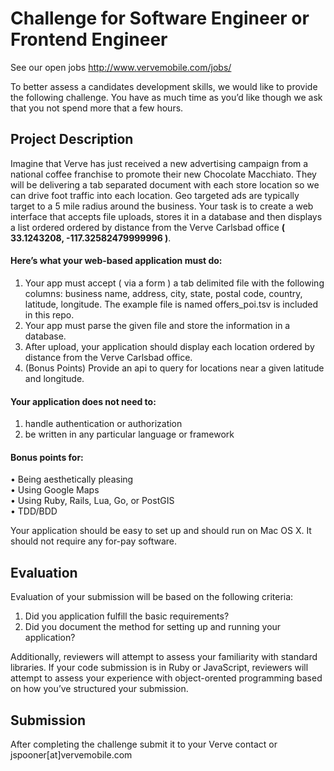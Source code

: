 # Challenge for Software Engineer or Frontend Engineer

See our open jobs http://www.vervemobile.com/jobs/

To better assess a candidates development skills, we would like to provide the following challenge.  You have as much time as you’d like though we ask that you not spend more that a few hours.

## Project Description

Imagine that Verve has just received a new advertising campaign from a national coffee franchise to promote their new Chocolate Macchiato.  They will be delivering a tab separated document with each store location so we can drive foot traffic into each location.  Geo targeted ads are typically target to a 5 mile radius around the business.  Your task is to create a web interface that accepts file uploads, stores it in a database and then displays a list ordered ordered by distance from the Verve Carlsbad office **( 33.1243208, -117.32582479999996 )**.

#### Here’s what your web-based application must do:

1. Your app must accept ( via a form ) a tab delimited file with the following columns: business
name, address, city, state, postal code, country, latitude, longitude.  The example file is named
offers_poi.tsv is included in this repo.
2. Your app must parse the given file and store the information in a database.
3. After upload, your application should display each location ordered by distance from the Verve Carlsbad office.
4. (Bonus Points) Provide an api to query for locations near a given latitude and longitude.

#### Your application does not need to:

1. handle authentication or authorization
2. be written in any particular language or framework

#### Bonus points for:

• Being aesthetically pleasing  
• Using Google Maps  
• Using Ruby, Rails, Lua, Go, or PostGIS  
• TDD/BDD  

Your application should be easy to set up and should run on Mac OS X.  It should not require any for-pay software.

## Evaluation

Evaluation of your submission will be based on the following criteria:

1. Did you application fulfill the basic requirements?
2. Did you document the method for setting up and running your application?

Additionally, reviewers will attempt to assess your familiarity with standard libraries.  If your code submission is in Ruby or JavaScript, reviewers will attempt to assess your experience with object-orented programming based on how you’ve structured your submission.


## Submission

After completing the challenge submit it to your Verve contact or jspooner[at]vervemobile.com
